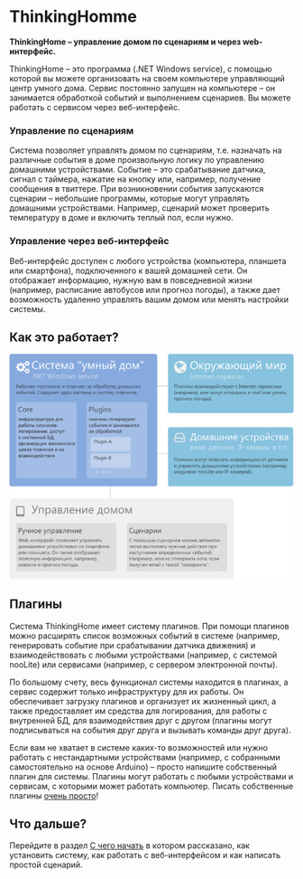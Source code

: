 # ThinkingHomme

**ThinkingHome – управление домом по сценариям и через web-интерфейс.**

ThinkingHome – это программа (.NET Windows service), с помощью которой вы можете организовать на своем компьютере управляющий центр умного дома. Сервис постоянно запущен на компьютере – он занимается обработкой событий и выполнением сценариев. Вы можете работать с сервисом через веб-интерфейс.

### Управление по сценариям

Система позволяет управлять домом по сценариям, т.е. назначать на различные события в доме произвольную логику по управлению домашними устройствами. Событие – это срабатывание датчика, сигнал с таймера, нажатие на кнопку или, например, получение сообщения в твиттере. При возникновении события запускаются сценарии – небольшие программы, которые могут управлять домашними устройствами. Например, сценарий может проверить температуру в доме и включить теплый пол, если нужно.

### Управление через веб-интерфейс

Веб-интерфейс доступен с любого устройства (компьютера, планшета или смартфона), подключенного к вашей домашней сети. Он отображает информацию, нужную вам в повседневной жизни (например, расписание автобусов или прогноз погоды), а также дает возможность удаленно управлять вашим домом или менять настройки системы.

## Как это работает?

![Thinking-Home.System – система управления умным домом](images/scheme.png)

## Плагины

Система ThinkingHome имеет систему плагинов. При помощи плагинов можно расширять список возможных событий в системе (например, генерировать событие при срабатывании датчика движения) и взаимодействовать с любыми устройствами (например, с системой nooLite) или сервисами (например, с сервером электронной почты).

По большому счету, весь функционал системы находится в плагинах, а сервис содержит только инфраструктуру для их работы. Он обеспечивает загрузку плагинов и организует их жизненный цикл, а также предоставляет им средства для логирования, для работы с внутренней БД, для взаимодействия друг с другом (плагины могут подписываться на события друг друга и вызывать команды друг друга).

Если вам не хватает в системе каких-то возможностей или нужно работать с нестандартными устройствами (например, с собранными самостоятельно на основе Arduino) – просто напишите собственный плагин для системы. Плагины могут работать с любыми устройствами и сервисам, с которыми может работать компьютер. Писать собственные плагины [очень просто](doc/PLUGINS.md)! 

## Что дальше?

Перейдите в раздел [С чего начать](GETTING-STARTED.md) в котором рассказано, как установить систему, как работать с веб-интерфейсом  и как написать простой сценарий.
